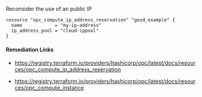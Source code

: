 
Reconsider the use of an public IP

```hcl
resource "opc_compute_ip_address_reservation" "good_example" {
  name            = "my-ip-address"
  ip_address_pool = "cloud-ippool"
}
```

#### Remediation Links
 - https://registry.terraform.io/providers/hashicorp/opc/latest/docs/resources/opc_compute_ip_address_reservation

 - https://registry.terraform.io/providers/hashicorp/opc/latest/docs/resources/opc_compute_instance

